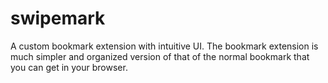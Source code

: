 # swipemark

A custom bookmark extension with intuitive UI. The bookmark extension is much simpler and organized version of that of the normal bookmark that you can get in your browser.
